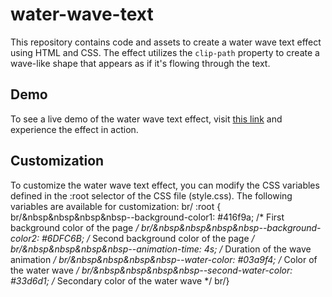 # water-wave-text
This repository contains code and assets to create a water wave text effect using HTML and CSS. The effect utilizes the `clip-path` property to create a wave-like shape that appears as if it's flowing through the text.

## Demo
To see a live demo of the water wave text effect, visit [this link](link-to-demo) and experience the effect in action.

## Customization
To customize the water wave text effect, you can modify the CSS variables defined in the :root selector of the CSS file (style.css). The following variables are available for customization: br/
:root {
    br/&nbsp&nbsp&nbsp&nbsp--background-color1: #416f9a;            /* First background color of the page */
    br/&nbsp&nbsp&nbsp&nbsp--background-color2: #6DFC6B;            /* Second background color of the page */
    br/&nbsp&nbsp&nbsp&nbsp--animation-time: 4s;                     /* Duration of the wave animation */
    br/&nbsp&nbsp&nbsp&nbsp--water-color: #03a9f4;                   /* Color of the water wave */
    br/&nbsp&nbsp&nbsp&nbsp--second-water-color: #33d6d1;            /* Secondary color of the water wave */
br/}
